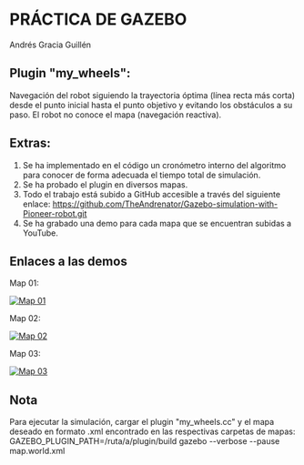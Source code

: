 # PRÁCTICA DE GAZEBO
Andrés Gracia Guillén


## Plugin "my_wheels":
Navegación del robot siguiendo la trayectoria óptima (línea recta más corta) desde el punto inicial hasta el punto objetivo y evitando los obstáculos a su paso. El robot no conoce el mapa (navegación reactiva).

## Extras:
1. Se ha implementado en el código un cronómetro interno del algoritmo para conocer de forma adecuada el tiempo total de simulación.
2. Se ha probado el plugin en diversos mapas.
3. Todo el trabajo está subido a GitHub accesible a través del siguiente enlace:
   https://github.com/TheAndrenator/Gazebo-simulation-with-Pioneer-robot.git
4. Se ha grabado una demo para cada mapa que se encuentran subidas a YouTube.

## Enlaces a las demos
Map 01: 

[![Map 01](https://img.youtube.com/vi/pVIRoC8IoFs/maxresdefault.jpg)](https://youtu.be/pVIRoC8IoFs)

Map 02:

[![Map 02](https://img.youtube.com/vi/4EXPUBPAt-8/maxresdefault.jpg)](https://youtu.be/4EXPUBPAt-8)

Map 03:

[![Map 03](https://img.youtube.com/vi/tQrX_MZRQKg/maxresdefault.jpg)](https://youtu.be/tQrX_MZRQKg)


## Nota
Para ejecutar la simulación, cargar el plugin "my_wheels.cc" y el mapa deseado en formato .xml encontrado en las respectivas carpetas de mapas:
  GAZEBO_PLUGIN_PATH=/ruta/a/plugin/build gazebo --verbose --pause map.world.xml
